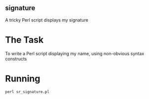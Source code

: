 ## signature
A tricky Perl script displays my signature

# The Task

  To write a Perl script displaying my name,
    using non-obvious syntax constructs

# Running

    perl sr_signature.pl
